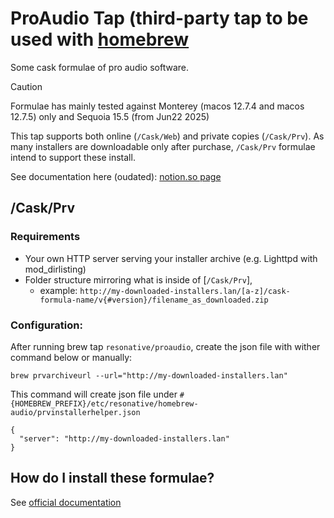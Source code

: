 # ProAudio Tap (third-party tap to be used with [homebrew](https://brew.sh)

Some cask formulae of pro audio software.


> [!CAUTION]
> Formulae has mainly tested against Monterey (macos 12.7.4 and macos 12.7.5) only
> and Sequoia 15.5 (from Jun22 2025)

This tap supports both online (`/Cask/Web`) and private copies (`/Cask/Prv`).
As many installers are downloadable only after purchase, `/Cask/Prv` formulae intend to support these install.

See documentation here (oudated): [notion.so page](https://resonative.notion.site/homebrew-proaudio-Documentation-08dabd377f5e4f5d844b600fbf64ce0e?pvs=74)


## /Cask/Prv

### Requirements
* Your own HTTP server serving your installer archive (e.g. Lighttpd with mod_dirlisting)
* Folder structure mirroring what is inside of [`/Cask/Prv`], 
  - example: `http://my-downloaded-installers.lan/[a-z]/cask-formula-name/v{#version}/filename_as_downloaded.zip`


### Configuration:
After running brew tap `resonative/proaudio`, create the json file with wither command below or manually:

```
brew prvarchiveurl --url="http://my-downloaded-installers.lan"
```

This command will create json file under `#{HOMEBREW_PREFIX}/etc/resonative/homebrew-audio/prvinstallerhelper.json`

```
{
  "server": "http://my-downloaded-installers.lan"
}
```


## How do I install these formulae?

See [official documentation](https://docs.brew.sh/Taps)